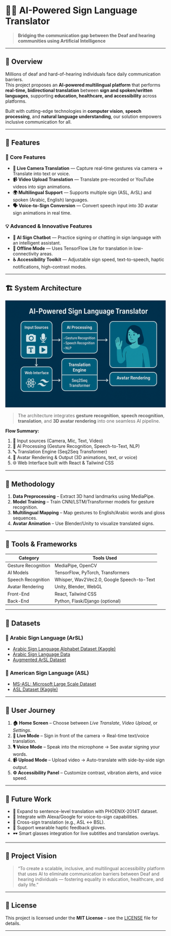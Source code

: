 # 🤖✨ AI-Powered Sign Language Translator

> **Bridging the communication gap between the Deaf and hearing communities using Artificial Intelligence**

---

## 🧩 Overview  

Millions of deaf and hard-of-hearing individuals face daily communication barriers.  
This project proposes an **AI-powered multilingual platform** that performs **real-time, bidirectional translation** between **sign and spoken/written languages**, supporting **education, healthcare, and accessibility** across platforms.  

Built with cutting-edge technologies in **computer vision**, **speech processing**, and **natural language understanding**, our solution empowers inclusive communication for all.

---

## 🚀 Features  

### 👐 Core Features
- **🎥 Live Camera Translation** — Capture real-time gestures via camera → Translate into text or voice.  
- **📹 Video Upload Translation** — Translate pre-recorded or YouTube videos into sign animations.  
- **🌍 Multilingual Support** — Supports multiple sign (ASL, ArSL) and spoken (Arabic, English) languages.  
- **🗣️ Voice-to-Sign Conversion** — Convert speech input into 3D avatar sign animations in real time.  

### 💡 Advanced & Innovative Features
- **💬 AI Sign Chatbot** — Practice signing or chatting in sign language with an intelligent assistant.  
- **📶 Offline Mode** — Uses TensorFlow Lite for translation in low-connectivity areas.  
- **♿ Accessibility Toolkit** — Adjustable sign speed, text-to-speech, haptic notifications, high-contrast modes.  

---

## 🏗️ System Architecture  

<p align="center">
  <img src="user Experience.png" alt="System Architecture Diagram" width="800"/>
</p>

> The architecture integrates **gesture recognition**, **speech recognition**, **translation**, and **3D avatar rendering** into one seamless AI pipeline.

**Flow Summary:**
1. 🎥 Input sources (Camera, Mic, Text, Video)
2. 🧩 AI Processing (Gesture Recognition, Speech-to-Text, NLP)
3. 🔤 Translation Engine (Seq2Seq Transformer)
4. 🧍 Avatar Rendering & Output (3D animations, text, or voice)
5. 🌐 Web Interface built with React & Tailwind CSS

---

## 🧠 Methodology  

1. **Data Preprocessing** – Extract 3D hand landmarks using MediaPipe.  
2. **Model Training** – Train CNN/LSTM/Transformer models for gesture recognition.  
3. **Multilingual Mapping** – Map gestures to English/Arabic words and gloss sequences.  
4. **Avatar Animation** – Use Blender/Unity to visualize translated signs.  

---

## 🧰 Tools & Frameworks  

| Category | Tools Used |
|-----------|-------------|
| Gesture Recognition | MediaPipe, OpenCV |
| AI Models | TensorFlow, PyTorch, Transformers |
| Speech Recognition | Whisper, Wav2Vec2.0, Google Speech-to-Text |
| Avatar Rendering | Unity, Blender, WebGL |
| Front-End | React, Tailwind CSS |
| Back-End | Python, Flask/Django (optional) |

---

## 🧾 Datasets  

### 📘 Arabic Sign Language (ArSL)
- [Arabic Sign Language Alphabet Dataset (Kaggle)](https://www.kaggle.com/datasets/birafaneimane/arabic-sign-language-alphabet-arsl-dataset)
- [Arabic Sign Language Data](https://www.kaggle.com/datasets/mohamedmostafa23334/arabic-sign-language-data)
- [Augmented ArSL Dataset](https://www.kaggle.com/datasets/sabribelmadoui/arabic-sign-language-augmented-dataset)

### 📗 American Sign Language (ASL)
- [MS-ASL: Microsoft Large Scale Dataset](https://microsoft.github.io/data-for-society/dataset?d=MS-ASL-American-Sign-Language-Dataset)
- [ASL Dataset (Kaggle)](https://www.kaggle.com/datasets/ayuraj/asl-dataset)

---

## 🧭 User Journey  

1. **🏠 Home Screen** – Choose between *Live Translate*, *Video Upload*, or *Settings*.  
2. **🎥 Live Mode** – Sign in front of the camera → Real-time text/voice translation.  
3. **🎙 Voice Mode** – Speak into the microphone → See avatar signing your words.  
4. **📹 Upload Mode** – Upload video → Auto-translate with side-by-side sign output.  
5. **⚙️ Accessibility Panel** – Customize contrast, vibration alerts, and voice speed.

---

## 🔮 Future Work  

- 🧩 Expand to sentence-level translation with PHOENIX-2014T dataset.  
- 🤖 Integrate with Alexa/Google for voice-to-sign capabilities.  
- 🔁 Cross-sign translation (e.g., ASL ↔ BSL).  
- 🧤 Support wearable haptic feedback gloves.  
- 🕶️ Smart glasses integration for live subtitles and translation overlays.  

---

## 🧱 Project Vision  

> “To create a scalable, inclusive, and multilingual accessibility platform that uses AI to eliminate communication barriers between Deaf and hearing individuals — fostering equality in education, healthcare, and daily life.”

---

## 📜 License  

This project is licensed under the **MIT License** – see the [LICENSE](LICENSE) file for details.  

---

